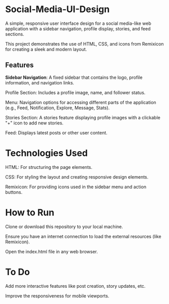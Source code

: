 # Social-Media-UI-Design
A simple, responsive user interface design for a social media-like web application with a sidebar navigation, profile display, stories, and feed sections.

This project demonstrates the use of HTML, CSS, and icons from Remixicon for creating a sleek and modern layout.
## Features
**Sidebar Navigation**: A fixed sidebar that contains the logo, profile information, and navigation links.

Profile Section: Includes a profile image, name, and follower status.

Menu: Navigation options for accessing different parts of the application (e.g., Feed, Notification, Explore, Message, Stats).

Stories Section: A stories feature displaying profile images with a clickable "+" icon to add new stories.

Feed: Displays latest posts or other user content.
# Technologies Used
HTML: For structuring the page elements.

CSS: For styling the layout and creating responsive design elements.

Remixicon: For providing icons used in the sidebar menu and action buttons.
# How to Run
Clone or download this repository to your local machine.

Ensure you have an internet connection to load the external resources (like Remixicon).

Open the index.html file in any web browser.

# To Do
Add more interactive features like post creation, story updates, etc.

Improve the responsiveness for mobile viewports.
